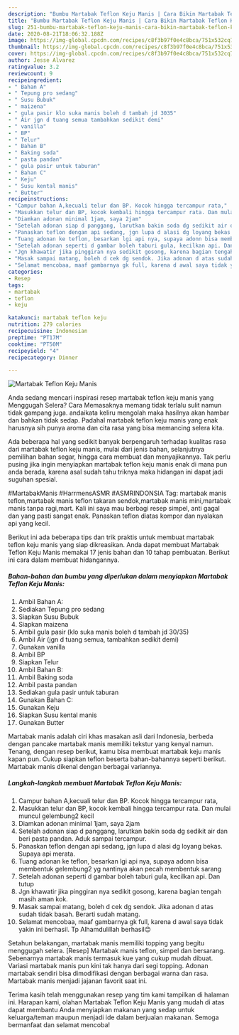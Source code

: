 ```yaml
---
description: "Bumbu Martabak Teflon Keju Manis | Cara Bikin Martabak Teflon Keju Manis Yang Enak Dan Lezat"
title: "Bumbu Martabak Teflon Keju Manis | Cara Bikin Martabak Teflon Keju Manis Yang Enak Dan Lezat"
slug: 251-bumbu-martabak-teflon-keju-manis-cara-bikin-martabak-teflon-keju-manis-yang-enak-dan-lezat
date: 2020-08-21T18:06:32.188Z
image: https://img-global.cpcdn.com/recipes/c8f3b97f0e4c8bca/751x532cq70/martabak-teflon-keju-manis-foto-resep-utama.jpg
thumbnail: https://img-global.cpcdn.com/recipes/c8f3b97f0e4c8bca/751x532cq70/martabak-teflon-keju-manis-foto-resep-utama.jpg
cover: https://img-global.cpcdn.com/recipes/c8f3b97f0e4c8bca/751x532cq70/martabak-teflon-keju-manis-foto-resep-utama.jpg
author: Jesse Alvarez
ratingvalue: 3.2
reviewcount: 9
recipeingredient:
- " Bahan A"
- " Tepung pro sedang"
- " Susu Bubuk"
- " maizena"
- " gula pasir klo suka manis boleh d tambah jd 3035"
- " Air jgn d tuang semua tambahkan sedikit demi"
- " vanilla"
- " BP"
- " Telur"
- " Bahan B"
- " Baking soda"
- " pasta pandan"
- " gula pasir untuk taburan"
- " Bahan C"
- " Keju"
- " Susu kental manis"
- " Butter"
recipeinstructions:
- "Campur bahan A,kecuali telur dan BP. Kocok hingga tercampur rata,"
- "Masukkan telur dan BP, kocok kembali hingga tercampur rata. Dan mulai muncul gelembung2 kecil"
- "Diamkan adonan minimal 1jam, saya 2jam"
- "Setelah adonan siap d panggang, larutkan bakin soda dg sedikit air dan beri pasta pandan. Aduk sampai tercampur."
- "Panaskan teflon dengan api sedang, jgn lupa d alasi dg loyang bekas. Supaya api merata."
- "Tuang adonan ke teflon, besarkan lgi api nya, supaya adonn bisa membentuk gelembung2 yg nantinya akan pecah membentuk sarang"
- "Setelah adonan seperti d gambar boleh taburi gula, kecilkan api. Dan tutup"
- "Jgn khawatir jika pinggiran nya sedikit gosong, karena bagian tengah masih aman kok."
- "Masak sampai matang, boleh d cek dg sendok. Jika adonan d atas sudah tidak basah. Berarti sudah matang."
- "Selamat mencobaa, maaf gambarnya gk full, karena d awal saya tidak yakin ini berhasil. Tp Alhamdulillah berhasil😊"
categories:
- Resep
tags:
- martabak
- teflon
- keju

katakunci: martabak teflon keju 
nutrition: 279 calories
recipecuisine: Indonesian
preptime: "PT17M"
cooktime: "PT50M"
recipeyield: "4"
recipecategory: Dinner

---
```



![Martabak Teflon Keju Manis](https://img-global.cpcdn.com/recipes/c8f3b97f0e4c8bca/751x532cq70/martabak-teflon-keju-manis-foto-resep-utama.jpg)

Anda sedang mencari inspirasi resep martabak teflon keju manis yang Menggugah Selera? Cara Memasaknya memang tidak terlalu sulit namun tidak gampang juga. andaikata keliru mengolah maka hasilnya akan hambar dan bahkan tidak sedap. Padahal martabak teflon keju manis yang enak harusnya sih punya aroma dan cita rasa yang bisa memancing selera kita.

Ada beberapa hal yang sedikit banyak berpengaruh terhadap kualitas rasa dari martabak teflon keju manis, mulai dari jenis bahan, selanjutnya pemilihan bahan segar, hingga cara membuat dan menyajikannya. Tak perlu pusing jika ingin menyiapkan martabak teflon keju manis enak di mana pun anda berada, karena asal sudah tahu triknya maka hidangan ini dapat jadi suguhan spesial.

#MartabakManis #HarrmensASMR #ASMRINDONSIA Tag: martabak manis teflon,martabak manis teflon takaran sendok,martabak manis mini,martabak manis tanpa ragi,mart. Kali ini saya mau berbagi resep simpel, anti gagal dan yang pasti sangat enak. Panaskan teflon diatas kompor dan nyalakan api yang kecil.


Berikut ini ada beberapa tips dan trik praktis untuk membuat martabak teflon keju manis yang siap dikreasikan. Anda dapat membuat Martabak Teflon Keju Manis memakai 17 jenis bahan dan 10 tahap pembuatan. Berikut ini cara dalam membuat hidangannya.

<!--inarticleads1-->

##### Bahan-bahan dan bumbu yang diperlukan dalam menyiapkan Martabak Teflon Keju Manis:

1. Ambil  Bahan A:
1. Sediakan  Tepung pro sedang
1. Siapkan  Susu Bubuk
1. Siapkan  maizena
1. Ambil  gula pasir (klo suka manis boleh d tambah jd 30/35)
1. Ambil  Air (jgn d tuang semua, tambahkan sedikit demi)
1. Gunakan  vanilla
1. Ambil  BP
1. Siapkan  Telur
1. Ambil  Bahan B:
1. Ambil  Baking soda
1. Ambil  pasta pandan
1. Sediakan  gula pasir untuk taburan
1. Gunakan  Bahan C:
1. Gunakan  Keju
1. Siapkan  Susu kental manis
1. Gunakan  Butter


Martabak manis adalah ciri khas masakan asli dari Indonesia, berbeda dengan pancake martabak manis memiliki tekstur yang kenyal namun. Tenang, dengan resep berikut, kamu bisa membuat martabak keju manis kapan pun. Cukup siapkan teflon beserta bahan-bahannya seperti berikut. Martabak manis dikenal dengan berbagai variannya. 

<!--inarticleads2-->

##### Langkah-langkah membuat Martabak Teflon Keju Manis:

1. Campur bahan A,kecuali telur dan BP. Kocok hingga tercampur rata,
1. Masukkan telur dan BP, kocok kembali hingga tercampur rata. Dan mulai muncul gelembung2 kecil
1. Diamkan adonan minimal 1jam, saya 2jam
1. Setelah adonan siap d panggang, larutkan bakin soda dg sedikit air dan beri pasta pandan. Aduk sampai tercampur.
1. Panaskan teflon dengan api sedang, jgn lupa d alasi dg loyang bekas. Supaya api merata.
1. Tuang adonan ke teflon, besarkan lgi api nya, supaya adonn bisa membentuk gelembung2 yg nantinya akan pecah membentuk sarang
1. Setelah adonan seperti d gambar boleh taburi gula, kecilkan api. Dan tutup
1. Jgn khawatir jika pinggiran nya sedikit gosong, karena bagian tengah masih aman kok.
1. Masak sampai matang, boleh d cek dg sendok. Jika adonan d atas sudah tidak basah. Berarti sudah matang.
1. Selamat mencobaa, maaf gambarnya gk full, karena d awal saya tidak yakin ini berhasil. Tp Alhamdulillah berhasil😊


Setahun belakangan, martabak manis memiliki topping yang begitu menggugah selera. [Resep] Martabak manis teflon, simpel dan bersarang. Sebenarnya martabak manis termasuk kue yang cukup mudah dibuat. Variasi martabak manis pun kini tak hanya dari segi topping. Adonan martabak sendiri bisa dimodifikasi dengan berbagai warna dan rasa. Martabak manis menjadi jajanan favorit saat ini. 

Terima kasih telah menggunakan resep yang tim kami tampilkan di halaman ini. Harapan kami, olahan Martabak Teflon Keju Manis yang mudah di atas dapat membantu Anda menyiapkan makanan yang sedap untuk keluarga/teman maupun menjadi ide dalam berjualan makanan. Semoga bermanfaat dan selamat mencoba!
